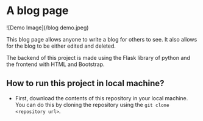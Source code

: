 # A blog page
![Demo Image](/blog demo.jpeg)

This blog page allows anyone to write a blog for others to see. It also allows for the blog to be either edited and deleted.

The backend of this project is made using the Flask library of python and the frontend with HTML and Bootstrap.

## How to run this project in local machine?
* First, download the contents of this repository in your local machine. You can do this by cloning the repository using the `git clone <repository url>`.

